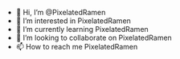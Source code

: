 - 👋 Hi, I’m @PixelatedRamen
- 👀 I’m interested in PixelatedRamen
- 🌱 I’m currently learning PixelatedRamen
- 💞️ I’m looking to collaborate on PixelatedRamen
- 📫 How to reach me PixelatedRamen

<!---
PixelatedRamen/PixelatedRamen is a ✨ special ✨ repository because its `README.md` (this file) appears on your GitHub profile.
You can click the Preview link to take a look at your changes.
--->
